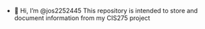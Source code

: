 - 👋 Hi, I’m @jos2252445
This repository is intended to store and document information from my CIS275 project

<!---
jos2252445/jos2252445 is a ✨ special ✨ repository because its `README.md` (this file) appears on your GitHub profile.
You can click the Preview link to take a look at your changes.
--->
